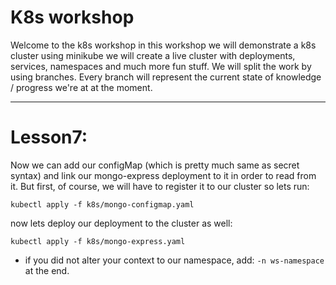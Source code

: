 # K8s workshop

Welcome to the k8s workshop
in this workshop we will demonstrate a k8s cluster using minikube
we will create a live cluster with deployments, services, namespaces and much more fun stuff.
We will split the work by using branches. Every branch will represent the current
state of knowledge / progress we're at at the moment.

---
# Lesson7:
Now we can add our configMap (which is pretty much same as secret syntax)
and link our mongo-express deployment to it in order to read from it.
But first, of course, we will have to register it to our cluster
so lets run:

`kubectl apply -f k8s/mongo-configmap.yaml`

now lets deploy our deployment to the cluster as well:

`kubectl apply -f k8s/mongo-express.yaml`

* if you did not alter your context to our namespace, add: `-n ws-namespace` at the end.


